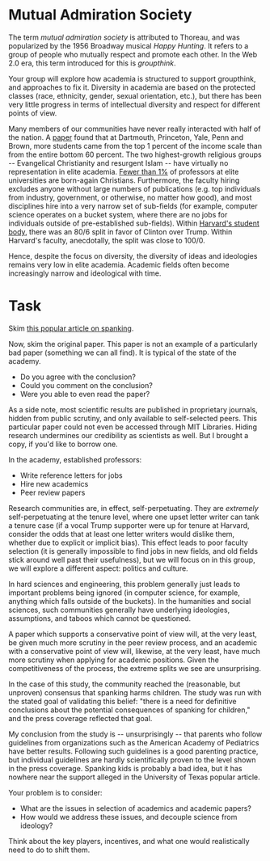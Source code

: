# Mutual Admiration Society 

The term *mutual admiration society* is attributed to Thoreau, and was
popularized by the 1956 Broadway musical *Happy Hunting*. It refers to
a group of people who mutually respect and promote each other. In the
Web 2.0 era, this term introduced for this is *groupthink*.

Your group will explore how academia is structured to support
groupthink, and approaches to fix it. Diversity in academia are based
on the protected classes (race, ethnicity, gender, sexual orientation,
etc.), but there has been very little progress in terms of
intellectual diversity and respect for different points of view.

Many members of our communities have never really interacted with half
of the nation. A
[paper](https://www.nytimes.com/interactive/2017/01/18/upshot/some-colleges-have-more-students-from-the-top-1-percent-than-the-bottom-60.html)
found that at Dartmouth, Princeton, Yale, Penn and Brown, more
students came from the top 1 percent of the income scale than from the
entire bottom 60 percent. The two highest-growth religious groups --
Evangelical Christianity and resurgent Islam -- have virtually no
representation in elite academia. [Fewer than
1%](http://religion.ssrc.org/reforum/Gross_Simmons.pdf) of professors
at elite universities are born-again Christians. Furthermore, the
faculty hiring excludes anyone without large numbers of publications
(e.g. top individuals from industry, government, or otherwise, no
matter how good), and most disciplines hire into a very narrow set of
sub-fields (for example, computer science operates on a bucket system,
where there are no jobs for individuals outside of pre-established
sub-fields). Within [Harvard's student
body](http://harvardmagazine.com/2017/05/harvards-class-gap), there
was an 80/6 split in favor of Clinton over Trump. Within Harvard's
faculty, anecdotally, the split was close to 100/0.

Hence, despite the focus on diversity, the diversity of ideas and
ideologies remains very low in elite academia. Academic fields often
become increasingly narrow and ideological with time.

# Task

Skim [this popular article on
spanking](https://news.utexas.edu/2016/04/25/risks-of-harm-from-spanking-confirmed-by-researchers).

Now, skim the original paper. This paper is not an example of a
particularly bad paper (something we can all find). It is typical of
the state of the academy.

* Do you agree with the conclusion?
* Could you comment on the conclusion?
* Were you able to even read the paper?

As a side note, most scientific results are published in proprietary
journals, hidden from public scrutiny, and only available to
self-selected peers. This particular paper could not even be accessed
through MIT Libraries. Hiding research undermines our credibility as
scientists as well. But I brought a copy, if you'd like to borrow one.

In the academy, established professors:

* Write reference letters for jobs
* Hire new academics
* Peer review papers

Research communities are, in effect, self-perpetuating. They are
*extremely* self-perpetuating at the tenure level, where one upset
letter writer can tank a tenure case (if a vocal Trump supporter were
up for tenure at Harvard, consider the odds that at least one letter
writers would dislike them, whether due to explicit or implicit
bias). This effect leads to poor faculty selection (it is generally
impossible to find jobs in new fields, and old fields stick around
well past their usefulness), but we will focus on in this group, we
will explore a different aspect: politics and culture.

In hard sciences and engineering, this problem generally just leads to
important problems being ignored (in computer science, for example,
anything which falls outside of the buckets). In the humanities and
social sciences, such communities generally have underlying
ideologies, assumptions, and taboos which cannot be questioned. 

A paper which supports a conservative point of view will, at the very
least, be given much more scrutiny in the peer review process, and an
academic with a conservative point of view will, likewise, at the very
least, have much more scrutiny when applying for academic
positions. Given the competitiveness of the process, the extreme
splits we see are unsurprising.

In the case of this study, the community reached the (reasonable, but
unproven) consensus that spanking harms children. The study was run
with the stated goal of validating this belief: "there is a need for
definitive conclusions about the potential consequences of spanking
for children," and the press coverage reflected that goal.

My conclusion from the study is -- unsurprisingly -- that parents who
follow guidelines from organizations such as the American Academy of
Pediatrics have better results. Following such guidelines is a good
parenting practice, but individual guidelines are hardly
scientifically proven to the level shown in the press
coverage. Spanking kids is probably a bad idea, but it has nowhere
near the support alleged in the University of Texas popular article.

Your problem is to consider:

* What are the issues in selection of academics and academic papers?
* How would we address these issues, and decouple science from
  ideology?

Think about the key players, incentives, and what one would
realistically need to do to shift them.